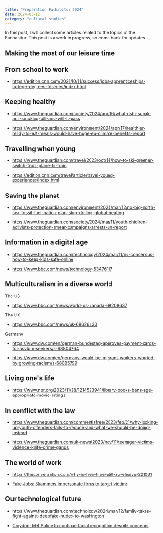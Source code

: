 ```yaml
---
title: "Preparation Fachabitur 2024"
date: 2024-03-12
category: "cultural studies"
---
```


In this post, I will collect some articles related to the topics of the
Fachabitur. This post is a work in progress, so come back for updates.

## Making the most of our leisure time

## From school to work

- <https://edition.cnn.com/2021/10/11/success/jobs-apprenticeships-college-degrees-feseries/index.html>

## Keeping healthy

- <https://www.theguardian.com/society/2024/apr/16/what-rishi-sunak-anti-smoking-bill-and-will-it-pass>

- <https://www.theguardian.com/environment/2024/apr/17/healthier-ready-to-eat-meals-would-have-huge-eu-climate-benefits-report>

## Travelling when young

- <https://www.theguardian.com/travel/2023/oct/14/how-to-ski-greener-switch-from-plane-to-train>

- <https://edition.cnn.com/travel/article/travel-young-experiences/index.html>

## Saving the planet

- <https://www.theguardian.com/environment/2024/mar/12/no-big-north-sea-fossil-fuel-nation-plan-stop-drilling-global-heating>

- <https://www.theguardian.com/society/2024/mar/11/youth-chidlren-activists-protection-smear-campaigns-arrests-un-report>

## Information in a digital age

- <https://www.theguardian.com/technology/2024/mar/11/no-consensus-how-to-keep-kids-safe-online>

- <https://www.bbc.com/news/technology-53476117>

## Multiculturalism in a diverse world

The US

- <https://www.bbc.com/news/world-us-canada-68208637>

The UK

- <https://www.bbc.com/news/uk-68626430>

Germany

- <https://www.dw.com/en/german-bundestag-approves-payment-cards-for-asylum-seekers/a-68804264>

- <https://www.dw.com/en/germany-would-be-migrant-workers-worried-by-growing-racism/a-68095799>

## Living one's life

- <https://www.npr.org/2023/11/28/1214523941/library-books-bans-age-appropriate-movie-ratings>

## In conflict with the law

- <https://www.theguardian.com/commentisfree/2023/feb/21/why-locking-up-youth-offenders-fails-to-reduce-and-what-we-should-be-doing-instead>

- <https://www.theguardian.com/uk-news/2023/nov/11/teenager-victims-violence-knife-crime-gangs>

## The world of work

- <https://theconversation.com/why-is-free-time-still-so-elusive-221081>

- [Fake Jobs: Skammers impersonate firms to target victims](<https://www.bbc.com/news/uk-england-surrey-68110626>)

## Our technological future

- <https://www.theguardian.com/technology/2024/mar/12/family-takes-fight-against-deepfake-nudes-to-washington>

- [Croydon: Met Police to continue facial recognition despite concerns](https://www.bbc.com/news/uk-england-london-68274090)
